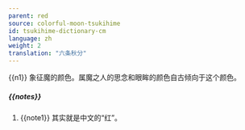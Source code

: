 ```yaml
---
parent: red
source: colorful-moon-tsukihime
id: tsukihime-dictionary-cm
language: zh
weight: 2
translation: "六条秋分"
---
```


{{n1}}
象征魔的颜色。属魔之人的思念和眼眸的颜色自古倾向于这个颜色。

##### {{notes}}

1. {{note1}} 其实就是中文的“红”。

